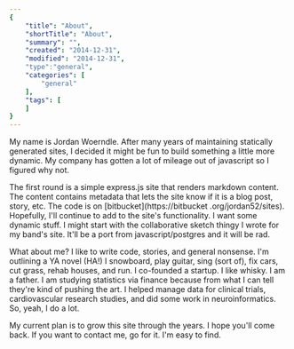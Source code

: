 ```yaml
---
{
    "title": "About",
    "shortTitle": "About",
    "summary": "",
    "created": "2014-12-31",
    "modified": "2014-12-31",
    "type":"general",
    "categories": [
        "general"
    ],
    "tags": [
    ]
}
---
```

My name is Jordan Woerndle. After many years of maintaining statically generated sites, 
I decided it might be fun to build
something a little more dynamic. My company has gotten a lot of mileage out of javascript so I figured why not.
 
The first round is a simple express.js site that renders markdown content. The content contains metadata that lets the 
site know if it is a blog post, story, etc. The code is on [bitbucket](https://bitbucket
.org/jordan52/sites). Hopefully, I'll continue to add to the site's functionality. I want some dynamic stuff. I might
start with the collaborative sketch thingy I wrote for my band's site. It'll be a port from javascript/postgres and
it will be rad.

What about me? I like to write code, stories, and general nonsense. I'm outlining a YA novel (HA!) I snowboard, 
play guitar, 
sing (sort of), fix cars, cut grass, rehab houses, and run. I co-founded a startup. I like whisky. I am a father. I
am studying statistics via finance because from what I can tell they're kind of pushing the art. I helped manage data
for clinical trials, cardiovascular research studies, and did some work in neuroinformatics. So, yeah, I do a lot.
 
My current plan is to grow this site through the years. I hope you'll come back. If you want to contact me, go for it.
I'm easy to find.
